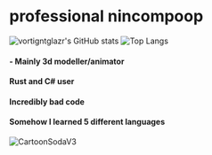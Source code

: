 # professional nincompoop

![vortigntglazr's GitHub stats](https://github-readme-stats.vercel.app/api?username=vortigntglazr&show_icons=true&theme=synthwave)
![Top Langs](https://github-readme-stats.vercel.app/api/top-langs/?username=vortigntglazr&hide=css,scss&theme=synthwave)




#### - Mainly 3d modeller/animator
#### Rust and C# user
#### Incredibly bad code
#### Somehow I learned 5 different languages
![CartoonSodaV3](https://user-images.githubusercontent.com/77709902/129817861-f87e1be0-8c7a-4a4f-affc-2004f7d1b029.png)

    

